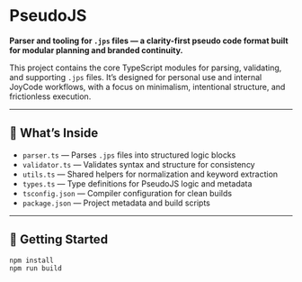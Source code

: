 # PseudoJS

**Parser and tooling for `.jps` files — a clarity-first pseudo code format built for modular planning and branded continuity.**

This project contains the core TypeScript modules for parsing, validating, and supporting `.jps` files. It’s designed for personal use and internal JoyCode workflows, with a focus on minimalism, intentional structure, and frictionless execution.

---

## 🔧 What’s Inside

- `parser.ts` — Parses `.jps` files into structured logic blocks
- `validator.ts` — Validates syntax and structure for consistency
- `utils.ts` — Shared helpers for normalization and keyword extraction
- `types.ts` — Type definitions for PseudoJS logic and metadata
- `tsconfig.json` — Compiler configuration for clean builds
- `package.json` — Project metadata and build scripts

---

## 🚀 Getting Started

```bash
npm install
npm run build
